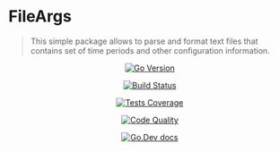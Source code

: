 # FileArgs

> This simple package allows to parse and format text files that contains set of time periods and other configuration information.

<div align="center">

<a href="#" style="display: inline-block"> <img alt="Go Version" src="https://img.shields.io/github/go-mod/go-version/parro-it/fileargs?style=flat"></a>

<a href="actions/workflows/go.yml" style="display: inline-block"> <img alt="Build Status" src="https://img.shields.io/github/workflow/status/parro-it/fileargs/Test/master?style=flat"></a>

<a href="#" style="display: inline-block"> <img  alt="Tests Coverage" src="https://img.shields.io/coveralls/github/parro-it/fileargs/master?style=flat"></a>

<a href="#" style="display: inline-block"> <img alt="Code Quality" src="https://img.shields.io/codeclimate/maintainability/parro-it/fileargs?style=flat"></a>

<a href="#" style="display: inline-block"> <img alt="Go.Dev docs" src="https://img.shields.io/badge/go.dev-reference-blue?logo=go&logoColor=white&style=flat"></a>

</div>